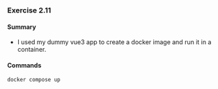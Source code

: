 ### Exercise 2.11

#### Summary
- I used my dummy vue3 app to create a docker image and run it in a container.

#### Commands
```bash
docker compose up
```